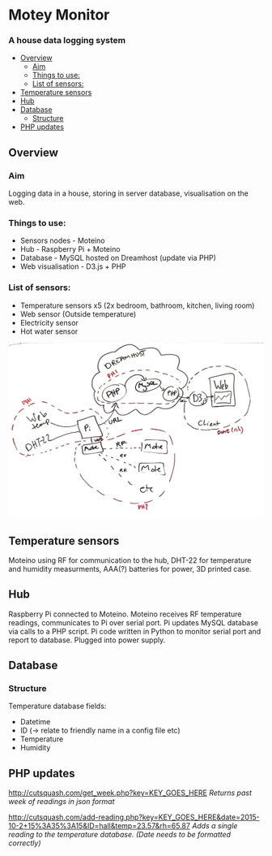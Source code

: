 # Motey Monitor
### A house data logging system

<!-- MarkdownTOC depth=3 -->

- [Overview](#overview)
    - [Aim](#aim)
    - [Things to use:](#things-to-use)
    - [List of sensors:](#list-of-sensors)
- [Temperature sensors](#temperature-sensors)
- [Hub](#hub)
- [Database](#database)
    - [Structure](#structure)
- [PHP updates](#php-updates)

<!-- /MarkdownTOC -->

## Overview

### Aim
Logging data in a house, storing in server database, visualisation on the web. 

### Things to use:

- Sensors nodes - Moteino
- Hub - Raspberry Pi + Moteino
- Database - MySQL hosted on Dreamhost (update via PHP)
- Web visualisation - D3.js + PHP

### List of sensors:

- Temperature sensors x5 (2x bedroom, bathroom, kitchen, living room)
- Web sensor (Outside temperature)
- Electricity sensor
- Hot water sensor

![Overview plan](/Images/monitor_plan.png)

## Temperature sensors

Moteino using RF for communication to the hub, DHT-22 for temperature and humidity measurments, AAA(?) batteries for power, 3D printed case.

## Hub

Raspberry Pi connected to Moteino. Moteino receives RF temperature readings, communicates to Pi over serial port. Pi updates MySQL database via calls to a PHP script. Pi code written in Python to monitor serial port and report to database. Plugged into power supply.

## Database

### Structure

Temperature database fields:

- Datetime
- ID (-> relate to friendly name in a config file etc)
- Temperature
- Humidity

## PHP updates

http://cutsquash.com/get_week.php?key=KEY_GOES_HERE
*Returns past week of readings in json format*

http://cutsquash.com/add-reading.php?key=KEY_GOES_HERE&date=2015-10-2+15%3A35%3A15&ID=hall&temp=23.57&rh=65.87
*Adds a single reading to the temperature database. (Date needs to be formatted correctly)*
